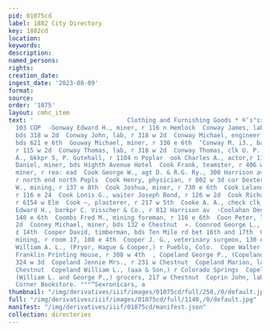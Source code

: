 ```yaml
---
pid: 01075cd
label: 1882 City Directory
key: 1882cd
location: 
keywords: 
description: 
named_persons: 
rights: 
creation_date: 
ingest_date: '2023-08-09'
format: 
source: 
order: '1075'
layout: cmhc_item
text: '                          Clothing and Furnishing Goods * ®’s"sxcsia''s."""  CON
  103 COP  -Gonway Edward H., miner, r 116 n Hemlock  Conway James, lab Grant Smelter,
  bds 318 w 2d  Conway John, lab, r 318 w 2d  Conway Michael, engineer Lee Basin Mine,
  bds 621 e 6th  Gouway Michael, miner, r 330 e 6th  ‘Conway M. i3., barkpr Ben Dixon,
  r 115 w 2d  Conway Thomas, lab, r 318 w 2d  Conway Thomas, clk U. P. Ry.  Cook Charles
  A., bkkpr 5, P. Gutehall, r 1104 n Poplar  ook Charles A., actor,r 113 e 5th  Cook
  Daniel, miner, bds Highth Avenue Hotel  Cook Frank, teamster, r 406 w 2d  Cook Gearge,
  miner, r rea: ead  Cook George W., agt D. & R.G. Ry., 300 Harrison av and at depot,
  r north end north Popls  Cook Henry, physician, r 802 w 3d cor Dexter  Cook Ifenry
  W., mining, r 137 e 8th  Cook Joshua, miner, r 730 e 6th  Cook Leland’E., miner,
  r 116 e 24  Cook Lonis G., waiter Joseph Bond, r 126 w 2d  Cook Richard, smelter,
  r 6154 w Elm  Cook —, plasterer, r 217 w 5th  Cooke A. A., check clk, r 914n Poplar  Cooke
  Edward H., barkpr C. Visscher & Co., r 812 Harrison av  -Coolahan Dennis, saloon,
  140 e 6th  Coombs Fred M., mining foreman, r 116 e 6th  Coon Peter, lab, r 112 w
  2d  Cooney Michael, miner, bds 132 e Chestnut  ». Coonrod George L., miner, r_ 512
  ¢ 14th  Cooper David, timberman, bds Ten Mile rd bet 16th and 17th  Cooper Isaac,
  mining, r room 17, 108 e 4th  Cooper J. G., veterinary surgeon, 130 e 3d.  Cooper
  William A. L., (Pryor, Hague & Cooper,) r Pueblo, Colo.  Cope Walter S., printer
  Franklin Printing House, r 308 w 4th  , Copeland George P., (Copeland & Son,) r
  324 w 3d  Copeland Jennie Mrs., r 231 w Chestnut  Copeland Marion, lab, r 231 w
  Chestnut  Copeland William L., (aaa & Son,) r Colorado Springs  Copeland & Son,
  (William L. and George P.,) grocers, 217 w Chestnut  Coprin John, lab Grant Smelter  ‘The
  Corner Bookstore. °°°“Sexronicars, a                                          '
thumbnail: "/img/derivatives/iiif/images/01075cd/full/250,/0/default.jpg"
full: "/img/derivatives/iiif/images/01075cd/full/1140,/0/default.jpg"
manifest: "/img/derivatives/iiif/01075cd/manifest.json"
collection: directories
---
```

